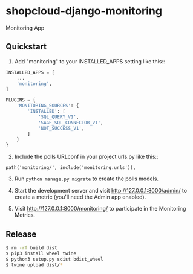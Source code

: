 # shopcloud-django-monitoring

Monitoring App

## Quickstart

1. Add "monitoring" to your INSTALLED_APPS setting like this::

```py
INSTALLED_APPS = [
    ...
    'monitoring',
]
```

````py
PLUGINS = {
    'MONITORING_SOURCES': {
        'INSTALLED': [
            'SQL_QUERY_V1',
            'SAGE_SQL_CONNECTOR_V1',
            'NOT_SUCCESS_V1',
        ]
    }
}
````

2. Include the polls URLconf in your project urls.py like this::

```
path('monitoring/', include('monitoring.urls')),
```

3. Run `python manage.py migrate` to create the polls models.

4. Start the development server and visit http://127.0.0.1:8000/admin/
   to create a metric (you'll need the Admin app enabled).

5. Visit http://127.0.0.1:8000/monitoring/ to participate in the Monitoring Metrics.

## Release

```sh
$ rm -rf build dist
$ pip3 install wheel twine
$ python3 setup.py sdist bdist_wheel
$ twine upload dist/* 
```
